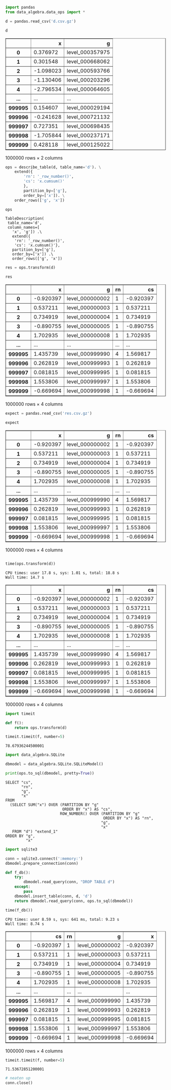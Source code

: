 ```python
import pandas
from data_algebra.data_ops import *
```


```python
d = pandas.read_csv('d.csv.gz')

d
```




<div>
<style scoped>
    .dataframe tbody tr th:only-of-type {
        vertical-align: middle;
    }

    .dataframe tbody tr th {
        vertical-align: top;
    }

    .dataframe thead th {
        text-align: right;
    }
</style>
<table border="1" class="dataframe">
  <thead>
    <tr style="text-align: right;">
      <th></th>
      <th>x</th>
      <th>g</th>
    </tr>
  </thead>
  <tbody>
    <tr>
      <th>0</th>
      <td>0.376972</td>
      <td>level_000357975</td>
    </tr>
    <tr>
      <th>1</th>
      <td>0.301548</td>
      <td>level_000668062</td>
    </tr>
    <tr>
      <th>2</th>
      <td>-1.098023</td>
      <td>level_000593766</td>
    </tr>
    <tr>
      <th>3</th>
      <td>-1.130406</td>
      <td>level_000203296</td>
    </tr>
    <tr>
      <th>4</th>
      <td>-2.796534</td>
      <td>level_000064605</td>
    </tr>
    <tr>
      <th>...</th>
      <td>...</td>
      <td>...</td>
    </tr>
    <tr>
      <th>999995</th>
      <td>0.154607</td>
      <td>level_000029194</td>
    </tr>
    <tr>
      <th>999996</th>
      <td>-0.241628</td>
      <td>level_000721132</td>
    </tr>
    <tr>
      <th>999997</th>
      <td>0.727351</td>
      <td>level_000698435</td>
    </tr>
    <tr>
      <th>999998</th>
      <td>-1.705844</td>
      <td>level_000237171</td>
    </tr>
    <tr>
      <th>999999</th>
      <td>0.428118</td>
      <td>level_000125022</td>
    </tr>
  </tbody>
</table>
<p>1000000 rows × 2 columns</p>
</div>




```python
ops = describe_table(d, table_name='d'). \
    extend({
        'rn': '_row_number()',
        'cs': 'x.cumsum()'
        },
        partition_by=['g'],
        order_by=['x']). \
    order_rows(['g', 'x'])

ops    
```




    TableDescription(
     table_name='d',
     column_names=[
       'x', 'g']) .\
       extend({
        'rn': '_row_number()',
        'cs': 'x.cumsum()'},
       partition_by=['g'],
       order_by=['x']) .\
       order_rows(['g', 'x'])




```python
res = ops.transform(d)

res
```




<div>
<style scoped>
    .dataframe tbody tr th:only-of-type {
        vertical-align: middle;
    }

    .dataframe tbody tr th {
        vertical-align: top;
    }

    .dataframe thead th {
        text-align: right;
    }
</style>
<table border="1" class="dataframe">
  <thead>
    <tr style="text-align: right;">
      <th></th>
      <th>x</th>
      <th>g</th>
      <th>rn</th>
      <th>cs</th>
    </tr>
  </thead>
  <tbody>
    <tr>
      <th>0</th>
      <td>-0.920397</td>
      <td>level_000000002</td>
      <td>1</td>
      <td>-0.920397</td>
    </tr>
    <tr>
      <th>1</th>
      <td>0.537211</td>
      <td>level_000000003</td>
      <td>1</td>
      <td>0.537211</td>
    </tr>
    <tr>
      <th>2</th>
      <td>0.734919</td>
      <td>level_000000004</td>
      <td>1</td>
      <td>0.734919</td>
    </tr>
    <tr>
      <th>3</th>
      <td>-0.890755</td>
      <td>level_000000005</td>
      <td>1</td>
      <td>-0.890755</td>
    </tr>
    <tr>
      <th>4</th>
      <td>1.702935</td>
      <td>level_000000008</td>
      <td>1</td>
      <td>1.702935</td>
    </tr>
    <tr>
      <th>...</th>
      <td>...</td>
      <td>...</td>
      <td>...</td>
      <td>...</td>
    </tr>
    <tr>
      <th>999995</th>
      <td>1.435739</td>
      <td>level_000999990</td>
      <td>4</td>
      <td>1.569817</td>
    </tr>
    <tr>
      <th>999996</th>
      <td>0.262819</td>
      <td>level_000999993</td>
      <td>1</td>
      <td>0.262819</td>
    </tr>
    <tr>
      <th>999997</th>
      <td>0.081815</td>
      <td>level_000999995</td>
      <td>1</td>
      <td>0.081815</td>
    </tr>
    <tr>
      <th>999998</th>
      <td>1.553806</td>
      <td>level_000999997</td>
      <td>1</td>
      <td>1.553806</td>
    </tr>
    <tr>
      <th>999999</th>
      <td>-0.669694</td>
      <td>level_000999998</td>
      <td>1</td>
      <td>-0.669694</td>
    </tr>
  </tbody>
</table>
<p>1000000 rows × 4 columns</p>
</div>




```python
expect = pandas.read_csv('res.csv.gz')
```


```python
expect
```




<div>
<style scoped>
    .dataframe tbody tr th:only-of-type {
        vertical-align: middle;
    }

    .dataframe tbody tr th {
        vertical-align: top;
    }

    .dataframe thead th {
        text-align: right;
    }
</style>
<table border="1" class="dataframe">
  <thead>
    <tr style="text-align: right;">
      <th></th>
      <th>x</th>
      <th>g</th>
      <th>rn</th>
      <th>cs</th>
    </tr>
  </thead>
  <tbody>
    <tr>
      <th>0</th>
      <td>-0.920397</td>
      <td>level_000000002</td>
      <td>1</td>
      <td>-0.920397</td>
    </tr>
    <tr>
      <th>1</th>
      <td>0.537211</td>
      <td>level_000000003</td>
      <td>1</td>
      <td>0.537211</td>
    </tr>
    <tr>
      <th>2</th>
      <td>0.734919</td>
      <td>level_000000004</td>
      <td>1</td>
      <td>0.734919</td>
    </tr>
    <tr>
      <th>3</th>
      <td>-0.890755</td>
      <td>level_000000005</td>
      <td>1</td>
      <td>-0.890755</td>
    </tr>
    <tr>
      <th>4</th>
      <td>1.702935</td>
      <td>level_000000008</td>
      <td>1</td>
      <td>1.702935</td>
    </tr>
    <tr>
      <th>...</th>
      <td>...</td>
      <td>...</td>
      <td>...</td>
      <td>...</td>
    </tr>
    <tr>
      <th>999995</th>
      <td>1.435739</td>
      <td>level_000999990</td>
      <td>4</td>
      <td>1.569817</td>
    </tr>
    <tr>
      <th>999996</th>
      <td>0.262819</td>
      <td>level_000999993</td>
      <td>1</td>
      <td>0.262819</td>
    </tr>
    <tr>
      <th>999997</th>
      <td>0.081815</td>
      <td>level_000999995</td>
      <td>1</td>
      <td>0.081815</td>
    </tr>
    <tr>
      <th>999998</th>
      <td>1.553806</td>
      <td>level_000999997</td>
      <td>1</td>
      <td>1.553806</td>
    </tr>
    <tr>
      <th>999999</th>
      <td>-0.669694</td>
      <td>level_000999998</td>
      <td>1</td>
      <td>-0.669694</td>
    </tr>
  </tbody>
</table>
<p>1000000 rows × 4 columns</p>
</div>




```python

```


```python
time(ops.transform(d))
```

    CPU times: user 17.8 s, sys: 1.01 s, total: 18.8 s
    Wall time: 14.7 s





<div>
<style scoped>
    .dataframe tbody tr th:only-of-type {
        vertical-align: middle;
    }

    .dataframe tbody tr th {
        vertical-align: top;
    }

    .dataframe thead th {
        text-align: right;
    }
</style>
<table border="1" class="dataframe">
  <thead>
    <tr style="text-align: right;">
      <th></th>
      <th>x</th>
      <th>g</th>
      <th>rn</th>
      <th>cs</th>
    </tr>
  </thead>
  <tbody>
    <tr>
      <th>0</th>
      <td>-0.920397</td>
      <td>level_000000002</td>
      <td>1</td>
      <td>-0.920397</td>
    </tr>
    <tr>
      <th>1</th>
      <td>0.537211</td>
      <td>level_000000003</td>
      <td>1</td>
      <td>0.537211</td>
    </tr>
    <tr>
      <th>2</th>
      <td>0.734919</td>
      <td>level_000000004</td>
      <td>1</td>
      <td>0.734919</td>
    </tr>
    <tr>
      <th>3</th>
      <td>-0.890755</td>
      <td>level_000000005</td>
      <td>1</td>
      <td>-0.890755</td>
    </tr>
    <tr>
      <th>4</th>
      <td>1.702935</td>
      <td>level_000000008</td>
      <td>1</td>
      <td>1.702935</td>
    </tr>
    <tr>
      <th>...</th>
      <td>...</td>
      <td>...</td>
      <td>...</td>
      <td>...</td>
    </tr>
    <tr>
      <th>999995</th>
      <td>1.435739</td>
      <td>level_000999990</td>
      <td>4</td>
      <td>1.569817</td>
    </tr>
    <tr>
      <th>999996</th>
      <td>0.262819</td>
      <td>level_000999993</td>
      <td>1</td>
      <td>0.262819</td>
    </tr>
    <tr>
      <th>999997</th>
      <td>0.081815</td>
      <td>level_000999995</td>
      <td>1</td>
      <td>0.081815</td>
    </tr>
    <tr>
      <th>999998</th>
      <td>1.553806</td>
      <td>level_000999997</td>
      <td>1</td>
      <td>1.553806</td>
    </tr>
    <tr>
      <th>999999</th>
      <td>-0.669694</td>
      <td>level_000999998</td>
      <td>1</td>
      <td>-0.669694</td>
    </tr>
  </tbody>
</table>
<p>1000000 rows × 4 columns</p>
</div>




```python
import timeit 

def f():
    return ops.transform(d)

timeit.timeit(f, number=5)
```




    78.67936244500001




```python
import data_algebra.SQLite
```


```python
dbmodel = data_algebra.SQLite.SQLiteModel()
```


```python
print(ops.to_sql(dbmodel, pretty=True))
```

    SELECT "cs",
           "rn",
           "g",
           "x"
    FROM
      (SELECT SUM("x") OVER (PARTITION BY "g"
                             ORDER BY "x") AS "cs",
                            ROW_NUMBER() OVER (PARTITION BY "g"
                                               ORDER BY "x") AS "rn",
                                              "g",
                                              "x"
       FROM "d") "extend_1"
    ORDER BY "g",
             "x"



```python
import sqlite3
```


```python
conn = sqlite3.connect(':memory:')
dbmodel.prepare_connection(conn)
```


```python
def f_db():
    try:
        dbmodel.read_query(conn, "DROP TABLE d")
    except:
        pass
    dbmodel.insert_table(conn, d, 'd')
    return dbmodel.read_query(conn, ops.to_sql(dbmodel))
```


```python
time(f_db())
```

    CPU times: user 8.59 s, sys: 641 ms, total: 9.23 s
    Wall time: 8.74 s





<div>
<style scoped>
    .dataframe tbody tr th:only-of-type {
        vertical-align: middle;
    }

    .dataframe tbody tr th {
        vertical-align: top;
    }

    .dataframe thead th {
        text-align: right;
    }
</style>
<table border="1" class="dataframe">
  <thead>
    <tr style="text-align: right;">
      <th></th>
      <th>cs</th>
      <th>rn</th>
      <th>g</th>
      <th>x</th>
    </tr>
  </thead>
  <tbody>
    <tr>
      <th>0</th>
      <td>-0.920397</td>
      <td>1</td>
      <td>level_000000002</td>
      <td>-0.920397</td>
    </tr>
    <tr>
      <th>1</th>
      <td>0.537211</td>
      <td>1</td>
      <td>level_000000003</td>
      <td>0.537211</td>
    </tr>
    <tr>
      <th>2</th>
      <td>0.734919</td>
      <td>1</td>
      <td>level_000000004</td>
      <td>0.734919</td>
    </tr>
    <tr>
      <th>3</th>
      <td>-0.890755</td>
      <td>1</td>
      <td>level_000000005</td>
      <td>-0.890755</td>
    </tr>
    <tr>
      <th>4</th>
      <td>1.702935</td>
      <td>1</td>
      <td>level_000000008</td>
      <td>1.702935</td>
    </tr>
    <tr>
      <th>...</th>
      <td>...</td>
      <td>...</td>
      <td>...</td>
      <td>...</td>
    </tr>
    <tr>
      <th>999995</th>
      <td>1.569817</td>
      <td>4</td>
      <td>level_000999990</td>
      <td>1.435739</td>
    </tr>
    <tr>
      <th>999996</th>
      <td>0.262819</td>
      <td>1</td>
      <td>level_000999993</td>
      <td>0.262819</td>
    </tr>
    <tr>
      <th>999997</th>
      <td>0.081815</td>
      <td>1</td>
      <td>level_000999995</td>
      <td>0.081815</td>
    </tr>
    <tr>
      <th>999998</th>
      <td>1.553806</td>
      <td>1</td>
      <td>level_000999997</td>
      <td>1.553806</td>
    </tr>
    <tr>
      <th>999999</th>
      <td>-0.669694</td>
      <td>1</td>
      <td>level_000999998</td>
      <td>-0.669694</td>
    </tr>
  </tbody>
</table>
<p>1000000 rows × 4 columns</p>
</div>




```python
timeit.timeit(f, number=5)
```




    71.53672851200001




```python
# neaten up
conn.close()
```


```python

```
